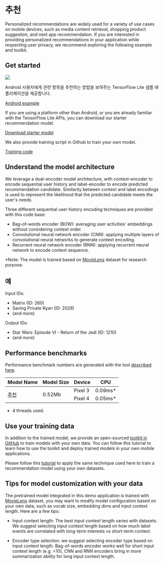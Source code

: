 # 추천

Personalized recommendations are widely used for a variety of use cases on mobile devices, such as media content retrieval, shopping product suggestion, and next app recommendation. If you are interested in providing personalized recommendations in your application while respecting user privacy, we recommend exploring the following example and toolkit.

## Get started

<img src="images/screenshot.gif" class="attempt-right" style="max-width: 300px">

Android 사용자에게 관련 항목을 추천하는 방법을 보여주는 TensorFlow Lite 샘플 애플리케이션을 제공합니다.

<a class="button button-primary" href="https://github.com/tensorflow/examples/tree/master/lite/examples/recommendation/android">Android example</a>

If you are using a platform other than Android, or you are already familiar with the TensorFlow Lite APIs, you can download our starter recommendation model.

<a class="button button-primary" href="https://storage.googleapis.com/download.tensorflow.org/models/tflite/recommendation/20200720/recommendation.tar.gz">Download starter model</a>

We also provide training script in Github to train your own model.

<a class="button button-primary" href="https://github.com/tensorflow/examples/tree/master/lite/examples/recommendation/ml">Training code</a>

## Understand the model architecture

We leverage a dual-encoder model architecture, with context-encoder to encode sequential user history and label-encoder to encode predicted recommendation candidate. Similarity between context and label encodings is used to represent the likelihood that the predicted candidate meets the user's needs.

Three different sequential user history encoding techniques are provided with this code base:

- Bag-of-words encoder (BOW): averaging user activities' embeddings without considering context order.
- Convolutional neural network encoder (CNN): applying multiple layers of convolutional neural networks to generate context encoding.
- Recurrent neural network encoder (RNN): applying recurrent neural network to encode context sequence.

*Note: The model is trained based on [MovieLens](https://grouplens.org/datasets/movielens/1m/) dataset for research purpose.

## 예

Input IDs:

- Matrix (ID: 260)
- Saving Private Ryan (ID: 2028)
- (and more)

Output IDs:

- Star Wars: Episode VI - Return of the Jedi (ID: 1210)
- (and more)

## Performance benchmarks

Performance benchmark numbers are generated with the tool [described here](https://www.tensorflow.org/lite/performance/benchmarks).

<table>
  <thead>
    <tr>
      <th>Model Name</th>
      <th>Model Size </th>
      <th>Device </th>
      <th>CPU</th>
    </tr>
  </thead>
  <tr>
    <td rowspan="3"><a href="https://storage.googleapis.com/download.tensorflow.org/models/tflite/recommendation/20200720/model.tar.gz">추천</a></td>
    <td rowspan="3">0.52Mb</td>
    <td>Pixel 3</td>
    <td>0.09ms*</td>
  </tr>
   <tr>
     <td>Pixel 4</td>
    <td>0.05ms*</td>
  </tr>
</table>

* 4 threads used.

## Use your training data

In addition to the trained model, we provide an open-sourced [toolkit in GitHub](https://github.com/tensorflow/examples/tree/master/lite/examples/recommendation/ml) to train models with your own data. You can follow this tutorial to learn how to use the toolkit and deploy trained models in your own mobile applications.

Please follow this [tutorial](https://github.com/tensorflow/examples/tree/master/lite/examples/recommendation/ml/ondevice_recommendation.ipynb) to apply the same technique used here to train a recommendation model using your own datasets.

## Tips for model customization with your data

The pretrained model integrated in this demo application is trained with [MovieLens](https://grouplens.org/datasets/movielens/1m/) dataset, you may want to modify model configuration based on your own data, such as vocab size, embedding dims and input context length. Here are a few tips:

- Input context length: The best input context length varies with datasets. We suggest selecting input context length based on how much label events are correlated with long-term interests vs short-term context.

- Encoder type selection: we suggest selecting encoder type based on input context length. Bag-of-words encoder works well for short input context length (e.g. <10), CNN and RNN encoders bring in more summarization ability for long input context length.
